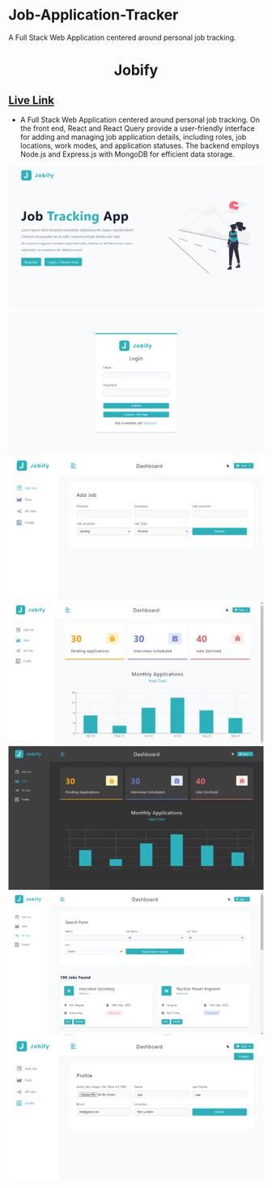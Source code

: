 # Job-Application-Tracker
A Full Stack Web Application centered around personal job tracking.


## <h1 align=center>Jobify</h1>

## [Live Link](https://jobify-zdjf.onrender.com/)

- A Full Stack Web Application centered around personal job tracking. On the front end, React and React Query provide a user-friendly interface for adding and managing job application details, including roles, job locations, work modes, and application statuses. The backend employs Node.js and Express.js with MongoDB for efficient data storage.

![ss](./ss/1.png)
![ss](./ss/2.png)
![ss](./ss/3.png)
![ss](./ss/4.png)
![ss](./ss/7.png)
![ss](./ss/5.png)
![ss](./ss/6.png)
